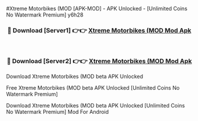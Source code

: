 #Xtreme Motorbikes (MOD [APK-MOD] - APK Unlocked - [Unlimited Coins No Watermark Premium] y6h28



<div align="center">

<h3>🔴 Download [Server1] 👉👉 <a href="https://momento.my/?title=Xtreme_Motorbikes_(MOD">Xtreme Motorbikes (MOD Mod Apk</a></h3><br>

<h3>🔴 Download [Server2] 👉👉 <a href="https://momento.my/?title=Xtreme_Motorbikes_(MOD">Xtreme Motorbikes (MOD Mod Apk</a></h3>
</div>



Download Xtreme Motorbikes (MOD beta APK Unlocked

Free Xtreme Motorbikes (MOD beta APK Unlocked [Unlimited Coins No Watermark Premium]

Download Xtreme Motorbikes (MOD beta APK Unlocked [Unlimited Coins No Watermark Premium] Mod For Android
